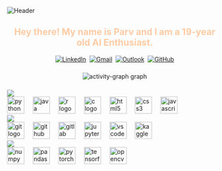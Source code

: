 ![Header](bmwsunset.gif)

<h2 align="center" style="color:#ffcba4;">Hey there! My name is Parv and I am a 19-year old AI Enthusiast.</h2>

<div align="center">
  <a href="https://www.linkedin.com/in/parvsinghal/"><img src="https://img.shields.io/badge/linkedin-%230077B5.svg?style=for-the-badge&logo=linkedin&logoColor=white" alt="LinkedIn"></a>&nbsp;&nbsp;<a href="mailto:parvsinghal02@gmail.com"><img src="https://img.shields.io/badge/Gmail-D14836?style=for-the-badge&logo=gmail&logoColor=white" alt="Gmail"></a>&nbsp;&nbsp;<a href="mailto:psinghal5@wisc.edu"><img src="https://img.shields.io/badge/Microsoft_Outlook-C5050C?style=for-the-badge&logo=microsoft-outlook&logoColor=white" alt="Outlook"></a>&nbsp;&nbsp;<a href="https://github.com/iamParvSinghal"><img src="https://img.shields.io/badge/github-ffffff?style=for-the-badge&logo=github&logoColor=000000" alt="GitHub"></a>
</div>

###

<div align="center">
  <img 
    src="https://github-readme-activity-graph.vercel.app/graph?username=IamParvSinghal&radius=30&theme=react&area=true&order=5" 
    alt="activity-graph graph" 
    style="max-width: 100%; height: auto;" 
  />
</div>

###

<img src="https://fakeimg.pl/110x30/ffffff,0/00ffff,255/?text=Languages&font=museo&font_size=20">

<div align="left">
  <img src="https://cdn.jsdelivr.net/gh/devicons/devicon/icons/python/python-original.svg" height="40" alt="python logo"  />
  <img width="12" />
  <img src="https://cdn.jsdelivr.net/gh/devicons/devicon/icons/java/java-original.svg" height="40" alt="java logo"  />
  <img width="12" />
  <img src="https://cdn.jsdelivr.net/gh/devicons/devicon/icons/r/r-original.svg" height="40" alt="r logo"  />
  <img width="12" />
  <img src="https://cdn.jsdelivr.net/gh/devicons/devicon/icons/c/c-original.svg" height="40" alt="c logo"  />
  <img width="12" />
  <img src="https://cdn.jsdelivr.net/gh/devicons/devicon/icons/html5/html5-original.svg" height="40" alt="html5 logo"  />
  <img width="12" />
  <img src="https://cdn.jsdelivr.net/gh/devicons/devicon/icons/css3/css3-original.svg" height="40" alt="css3 logo"  />
  <img width="12" />
  <img src="https://cdn.jsdelivr.net/gh/devicons/devicon/icons/javascript/javascript-original.svg" height="40" alt="javascript logo"  />
</div>

<img src="https://fakeimg.pl/55x30/ffffff,0/00ffff,255/?text=Tools&font=museo&font_size=20">

<div align="left">
  <img src="https://cdn.jsdelivr.net/gh/devicons/devicon/icons/git/git-original.svg" height="40" alt="git logo"  />
  <img width="12" />
  <img src="https://cdn.jsdelivr.net/gh/devicons/devicon/icons/github/github-original.svg" height="40" alt="github logo"  />
  <img width="12" />
  <img src="https://cdn.jsdelivr.net/gh/devicons/devicon/icons/gitlab/gitlab-original.svg" height="40" alt="gitlab logo"  />
  <img width="12" />
  <img src="https://cdn.jsdelivr.net/gh/devicons/devicon/icons/jupyter/jupyter-original.svg" height="40" alt="jupyter logo"  />
  <img width="12" />
  <img src="https://cdn.jsdelivr.net/gh/devicons/devicon/icons/vscode/vscode-original.svg" height="40" alt="vscode logo"  />
  <img width="12" />
  <img src="https://cdn.jsdelivr.net/gh/devicons/devicon/icons/kaggle/kaggle-original.svg" height="40" alt="kaggle logo"  />
</div>

<img src="https://fakeimg.pl/95x30/ffffff,0/00ffff,255/?text=Libraries&font=museo&font_size=20">

<div align="left">
  <img src="https://cdn.jsdelivr.net/gh/devicons/devicon/icons/numpy/numpy-original.svg" height="40" alt="numpy logo"  />
  <img width="12" />
  <img src="https://cdn.jsdelivr.net/gh/devicons/devicon/icons/pandas/pandas-original.svg" height="40" alt="pandas logo"  />
  <img width="12" />
  <img src="https://cdn.jsdelivr.net/gh/devicons/devicon/icons/pytorch/pytorch-original.svg" height="40" alt="pytorch logo"  />
  <img width="12" />
  <img src="https://cdn.jsdelivr.net/gh/devicons/devicon/icons/tensorflow/tensorflow-original.svg" height="40" alt="tensorflow logo"  />
  <img width="12" />
  <img src="https://cdn.jsdelivr.net/gh/devicons/devicon/icons/opencv/opencv-original.svg" height="40" alt="opencv logo"  />
</div>

###




